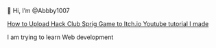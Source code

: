 👋 Hi, I’m @Abbby1007

<a href= "https://www.youtube.com/watch?v=5-GTzExnOYA&t=52s" > How to Upload Hack Club Sprig Game to Itch.io Youtube tutorial I made </a>

I am trying to learn Web development



<!---
Abbby1007/Abbby1007 is a ✨ special ✨ repository because its `README.md` (this file) appears on your GitHub profile.
You can click the Preview link to take a look at your changes.
--->
